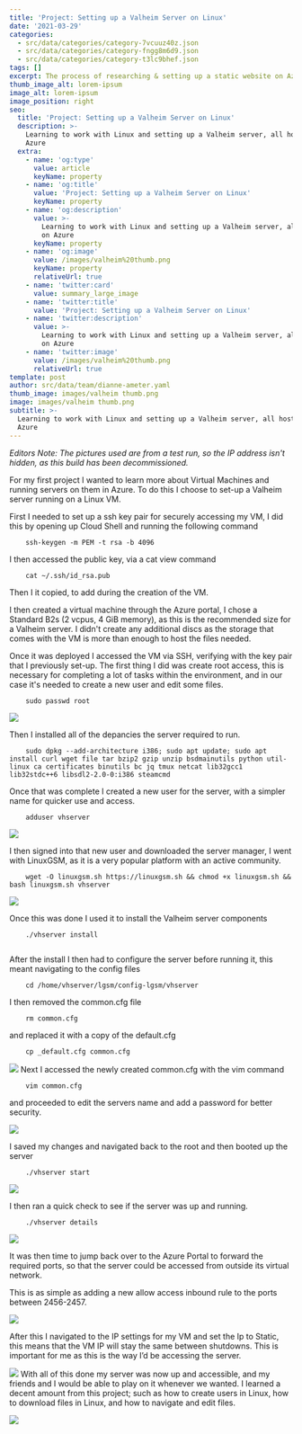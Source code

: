 ```yaml
---
title: 'Project: Setting up a Valheim Server on Linux'
date: '2021-03-29'
categories:
  - src/data/categories/category-7vcuuz40z.json
  - src/data/categories/category-fngg8m6d9.json
  - src/data/categories/category-t3lc9bhef.json
tags: []
excerpt: The process of researching & setting up a static website on Azure
thumb_image_alt: lorem-ipsum
image_alt: lorem-ipsum
image_position: right
seo:
  title: 'Project: Setting up a Valheim Server on Linux'
  description: >-
    Learning to work with Linux and setting up a Valheim server, all hosted on
    Azure
  extra:
    - name: 'og:type'
      value: article
      keyName: property
    - name: 'og:title'
      value: 'Project: Setting up a Valheim Server on Linux'
      keyName: property
    - name: 'og:description'
      value: >-
        Learning to work with Linux and setting up a Valheim server, all hosted
        on Azure
      keyName: property
    - name: 'og:image'
      value: /images/valheim%20thumb.png
      keyName: property
      relativeUrl: true
    - name: 'twitter:card'
      value: summary_large_image
    - name: 'twitter:title'
      value: 'Project: Setting up a Valheim Server on Linux'
    - name: 'twitter:description'
      value: >-
        Learning to work with Linux and setting up a Valheim server, all hosted
        on Azure
    - name: 'twitter:image'
      value: /images/valheim%20thumb.png
      relativeUrl: true
template: post
author: src/data/team/dianne-ameter.yaml
thumb_image: images/valheim thumb.png
image: images/valheim thumb.png
subtitle: >-
  Learning to work with Linux and setting up a Valheim server, all hosted on
  Azure 
---
```

*Editors Note: The pictures used are from a test run, so the IP address isn't hidden, as this build has been decommissioned.*

For my first project I wanted to learn more about Virtual Machines and running servers on them in Azure. To do this I choose to set-up a Valheim server running on a Linux VM.

First I needed to set up a ssh key pair for securely accessing my VM, I did this by opening up Cloud Shell and running the following command

```
    ssh-keygen -m PEM -t rsa -b 4096

```

I then accessed the public key, via a cat view command

```
    cat ~/.ssh/id_rsa.pub

```

Then I it copied, to add during the creation of the VM.

I then created a virtual machine through the Azure portal, I chose a Standard B2s (2 vcpus, 4 GiB memory), as this is the recommended size for a Valheim server. I didn't create any additional discs as the storage that comes with the VM is more than enough to host the files needed.

Once it was deployed I accessed the VM via SSH, verifying with the key pair that I previously set-up. The first thing I did was create root access, this is necessary for completing a lot of tasks within the environment, and in our case it's needed to create a new user and edit some files.

        sudo passwd root

![](/images/Root%20access.png)

Then I installed all of the depancies the server required to run.

```
    sudo dpkg --add-architecture i386; sudo apt update; sudo apt install curl wget file tar bzip2 gzip unzip bsdmainutils python util-linux ca certificates binutils bc jq tmux netcat lib32gcc1 lib32stdc++6 libsdl2-2.0-0:i386 steamcmd

```

Once that was complete I created a new user for the server, with a simpler name for quicker use and access.

        adduser vhserver

![](/images/new%20user.png)

I then signed into that new user and downloaded the server manager, I went with LinuxGSM, as it is a very popular platform with an active community.

        wget -O linuxgsm.sh https://linuxgsm.sh && chmod +x linuxgsm.sh && bash linuxgsm.sh vhserver

![](/images/installed%20linuxgsm.png)

Once this was done I used it to install the Valheim server components

```
    ./vhserver install


```

After the install I then had to configure the server before running it, this meant navigating to the config files

```
    cd /home/vhserver/lgsm/config-lgsm/vhserver

```

I then removed the common.cfg file

```
    rm common.cfg

```

and replaced it with a copy of the default.cfg

```
    cp _default.cfg common.cfg

```

![](/images/edit%20config%201.png)
Next I accessed the newly created common.cfg with the vim command

```
    vim common.cfg

```

and proceeded to edit the servers name and add a password for better security.

![](/images/edit%20config%202.png)

I saved my changes and navigated back to the root and then booted up the server

        ./vhserver start

![](/images/VH%20server%20start.png)

I then ran a quick check to see if the server was up and running.

        ./vhserver details

![](/images/VH%20server%20stats.png)

It was then time to jump back over to the Azure Portal to forward the required ports, so that the server could be accessed from outside its virtual network.

This is as simple as adding a new allow access inbound rule to the ports between 2456-2457.

![](/images/security%20rule%202.png)

After this I navigated to the IP settings for my VM and set the Ip to Static, this means that the VM IP will stay the same between shutdowns. This is important for me as this is the way I’d be accessing the server.

![](/images/IP%20static.png)
With all of this done my server was now up and accessible, and my friends and I would be able to play on it whenever we wanted. I learned a decent amount from this project; such as how to create users in Linux, how to download files in Linux, and how to navigate and edit files.

![](/images/Valheim%20End.jpg)
